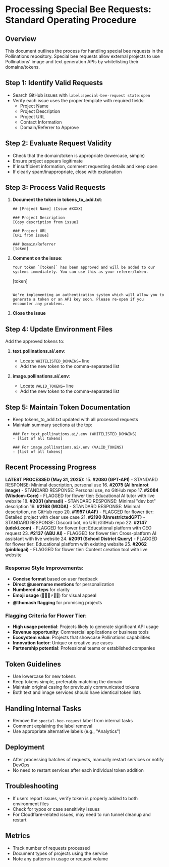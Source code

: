 # Processing Special Bee Requests: Standard Operating Procedure

## Overview
This document outlines the process for handling special bee requests in the Pollinations repository. Special bee requests allow external projects to use Pollinations' image and text generation APIs by whitelisting their domains/tokens.

## Step 1: Identify Valid Requests
- Search GitHub issues with `label:special-bee-request state:open`
- Verify each issue uses the proper template with required fields:
  - Project Name
  - Project Description
  - Project URL
  - Contact Information
  - Domain/Referrer to Approve

## Step 2: Evaluate Request Validity
- Check that the domain/token is appropriate (lowercase, simple)
- Ensure project appears legitimate
- If insufficient information, comment requesting details and keep open
- If clearly spam/inappropriate, close with explanation

## Step 3: Process Valid Requests
1. **Document the token in tokens_to_add.txt**:
   ```
   ## [Project Name] (Issue #XXXX)
   
   ### Project Description
   [Copy description from issue]
   
   ### Project URL
   [URL from issue]
   
   ### Domain/Referrer
   [token]
   ```

2. **Comment on the issue**:
   ```
   Your token `[token]` has been approved and will be added to our systems immediately. You can use this as your referer/token.
   
   ```
   [token]
   ```
   
   We're implementing an authentication system which will allow you to generate a token or an API key soon. Please re-open if you encounter any problems.
   ```

3. **Close the issue**

## Step 4: Update Environment Files
Add the approved tokens to:

1. **text.pollinations.ai/.env**:
   - Locate `WHITELISTED_DOMAINS=` line
   - Add the new token to the comma-separated list

2. **image.pollinations.ai/.env**:
   - Locate `VALID_TOKENS=` line
   - Add the new token to the comma-separated list

## Step 5: Maintain Token Documentation
- Keep tokens_to_add.txt updated with all processed requests
- Maintain summary sections at the top:
  ```
  ### For text.pollinations.ai/.env (WHITELISTED_DOMAINS)
  - [list of all tokens]
  
  ### For image.pollinations.ai/.env (VALID_TOKENS)
  - [list of all tokens]
  ```

## Recent Processing Progress

**LATEST PROCESSED (May 31, 2025):**
15. **#2080 (GPT-API)** - STANDARD RESPONSE: Minimal description, personal use
16. **#2075 (AI brainrot image)** - STANDARD RESPONSE: Personal use, no GitHub repo
17. **#2084 (Wisdom-Core)** - FLAGGED for flower tier: Educational AI tutor with live website
18. **#2031 (ahmadi)** - STANDARD RESPONSE: Minimal "dev bot" description
19. **#2168 (MODA)** - STANDARD RESPONSE: Minimal description, no GitHub repo
20. **#1957 (A4F)** - FLAGGED for flower tier: Detailed project with clear use case
21. **#2190 (UnrestrictedGPT)** - STANDARD RESPONSE: Discord bot, no URL/GitHub repo
22. **#2147 (udeki.com)** - FLAGGED for flower tier: Educational platform with CEO request
23. **#2137 (ABU AI)** - FLAGGED for flower tier: Cross-platform AI assistant with live website
24. **#2091 (School District Query)** - FLAGGED for flower tier: Educational platform with existing website
25. **#2062 (pinblogai)** - FLAGGED for flower tier: Content creation tool with live website

### Response Style Improvements:
- **Concise format** based on user feedback
- **Direct @username mentions** for personalization
- **Numbered steps** for clarity
- **Emoji usage** (🌱🌸🐝⚡🤖🚀) for visual appeal
- **@thomash flagging** for promising projects

### Flagging Criteria for Flower Tier:
- **High usage potential**: Projects likely to generate significant API usage
- **Revenue opportunity**: Commercial applications or business tools
- **Ecosystem value**: Projects that showcase Pollinations capabilities
- **Innovation factor**: Unique or creative use cases
- **Partnership potential**: Professional teams or established companies

## Token Guidelines
- Use lowercase for new tokens
- Keep tokens simple, preferably matching the domain
- Maintain original casing for previously communicated tokens
- Both text and image services should have identical token lists

## Handling Internal Tasks
- Remove the `special-bee-request` label from internal tasks
- Comment explaining the label removal
- Use appropriate alternative labels (e.g., "Analytics")

## Deployment
- After processing batches of requests, manually restart services or notify DevOps
- No need to restart services after each individual token addition

## Troubleshooting
- If users report issues, verify token is properly added to both environment files
- Check for typos or case sensitivity issues
- For Cloudflare-related issues, may need to run tunnel cleanup and restart

## Metrics
- Track number of requests processed
- Document types of projects using the service
- Note any patterns in usage or request volume
